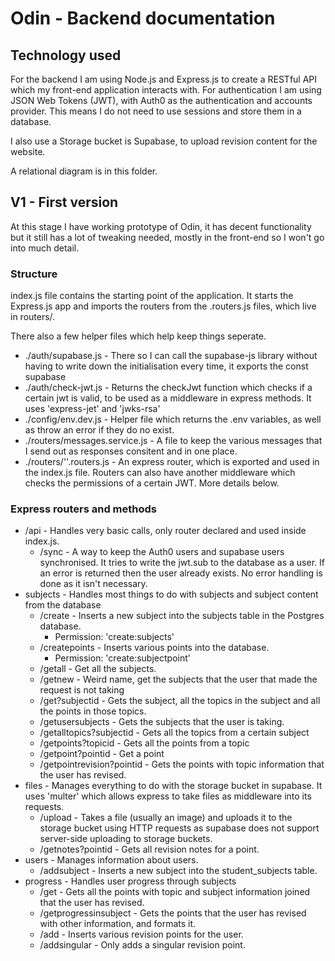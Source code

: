 # Odin - Backend documentation

## Technology used

For the backend I am using Node.js and Express.js to create a RESTful API which my front-end application interacts with. 
For authentication I am using JSON Web Tokens (JWT), with Auth0 as the authentication and accounts provider. This means I do not need to use sessions and store them in a database.

I also use a Storage bucket is Supabase, to upload revision content for the website.

A relational diagram is in this folder.

## V1 - First version

At this stage I have working prototype of Odin, it has decent functionality but it still has a lot of tweaking needed, mostly in the front-end so I won't go into much detail.

### Structure

index.js file contains the starting point of the application. It starts the Express.js app and imports the routers from the .routers.js files, which live in routers/.

There also a few helper files which help keep things seperate.
* ./auth/supabase.js - There so I can call the supabase-js library without having to write down the initialisation every time, it exports the const supabase
* ./auth/check-jwt.js - Returns the checkJwt function which checks if a certain jwt is valid, to be used as a middleware in express methods. It uses 'express-jet' and 'jwks-rsa'
* ./config/env.dev.js - Helper file which returns the .env variables, as well as throw an error if they do no exist.
* ./routers/messages.service.js - A file to keep the various messages that I send out as responses consitent and in one place.
* ./routers/''.routers.js - An express router, which is exported and used in the index.js file. Routers can also have another middleware which checks the permissions of a certain JWT. More details below.

### Express routers and methods
* /api - Handles very basic calls, only router declared and used inside index.js.
	* /sync - A way to keep the Auth0 users and supabase users synchronised. It tries to write the jwt.sub to the database as a user. If an error is returned then the user already exists. No error handling is done as it isn't necessary.
* subjects - Handles most things to do with subjects and subject content from the database
	* /create - Inserts a new subject into the subjects table in the Postgres database.
		* Permission: 'create:subjects'
	* /createpoints - Inserts various points into the database.
		* Permission: 'create:subjectpoint'
	* /getall - Get all the subjects.
	* /getnew - Weird name, get the subjects that the user that made the request is not taking
	* /get?subjectid - Gets the subject, all the topics in the subject and all the points in those topics.
	* /getusersubjects - Gets the subjects that the user is taking.
	* /getalltopics?subjectid - Gets all the topics from a certain subject
	* /getpoints?topicid - Gets all the points from a topic
	* /getpoint?pointid - Get a point
	* /getpointrevision?pointid - Gets the points with topic information that the user has revised.
* files - Manages everything to do with the storage bucket in supabase. It uses 'multer' which allows express to take files as middleware into its requests.
	* /upload - Takes a file (usually an image) and uploads it to the storage bucket using HTTP requests as supabase does not support server-side uploading to storage buckets.
	* /getnotes?pointid - Gets all revision notes for a point.
* users - Manages information about users.
	* /addsubject - Inserts a new subject into the student_subjects table.
* progress - Handles user progress through subjects
	* /get - Gets all the points with topic and subject information joined that the user has revised.
	* /getprogressinsubject - Gets the points that the user has revised with other information, and formats it.
	* /add - Inserts various revision points for the user.
	* /addsingular - Only adds a singular revision point.
